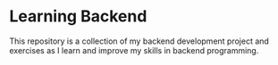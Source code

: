 # Learning Backend
This repository is a collection of my backend development project and exercises as I learn and improve my skills in backend programming.
